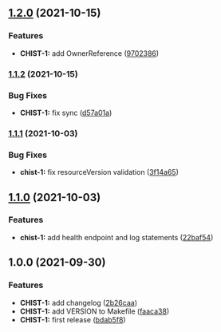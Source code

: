 ## [1.2.0](https://github.com/baloise/os3-copier/compare/v1.1.2...v1.2.0) (2021-10-15)


### Features

* **CHIST-1:** add OwnerReference ([9702386](https://github.com/baloise/os3-copier/commit/9702386c5c1af5bb7d388017cbd0e14aaa2f06d7))

### [1.1.2](https://github.com/baloise/os3-copier/compare/v1.1.1...v1.1.2) (2021-10-15)


### Bug Fixes

* **CHIST-1:** fix sync ([d57a01a](https://github.com/baloise/os3-copier/commit/d57a01a6064fbc7b1d7184141bc3a724d42243b8))

### [1.1.1](https://github.com/baloise/os3-copier/compare/v1.1.0...v1.1.1) (2021-10-03)


### Bug Fixes

* **chist-1:** fix resourceVersion validation ([3f14a65](https://github.com/baloise/os3-copier/commit/3f14a650afc5c9e32df2358dcaf3711be2cb1a4d))

## [1.1.0](https://github.com/baloise/os3-copier/compare/v1.0.0...v1.1.0) (2021-10-03)


### Features

* **chist-1:** add health endpoint and log statements ([22baf54](https://github.com/baloise/os3-copier/commit/22baf54c23c4a841492482628ba8598521a1e5d2))

## 1.0.0 (2021-09-30)


### Features

* **CHIST-1:** add changelog ([2b26caa](https://github.com/baloise/os3-copier/commit/2b26caa2f829547b5c0b1c179e4cb2cd5637ba47))
* **CHIST-1:** add VERSION to Makefile ([faaca38](https://github.com/baloise/os3-copier/commit/faaca38afb8bb544e0f09435e0fa632ab142b905))
* **CHIST-1:** first release ([bdab5f8](https://github.com/baloise/os3-copier/commit/bdab5f8c5590785286f011f8e6e5ae754bde153c))
